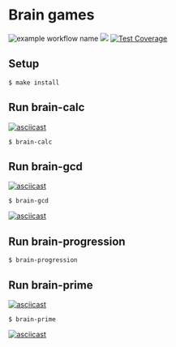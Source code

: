 # Brain games
![example workflow name](https://github.com/Shuhratt/frontend-project-lvl1/workflows/Super-Linter/badge.svg)
<a href="https://codeclimate.com/github/Shuhratt/frontend-project-lvl1/maintainability"><img src="https://api.codeclimate.com/v1/badges/8830e15dabf740b7365b/maintainability" /></a>
[![Test Coverage](https://api.codeclimate.com/v1/badges/dfc50c2d88cd46d069c1/test_coverage)](https://codeclimate.com/github/hexlet-boilerplates/nodejs-package/test_coverage)
<br>

## Setup
```
$ make install
```
## Run brain-calc
[![asciicast](https://asciinema.org/a/369636.svg)](https://asciinema.org/a/369636)
```
$ brain-calc
```
## Run brain-gcd
[![asciicast](https://asciinema.org/a/369829.svg)](https://asciinema.org/a/369829)
```
$ brain-gcd
```
[![asciicast](https://asciinema.org/a/370385.svg)](https://asciinema.org/a/370385)
## Run brain-progression
```
$ brain-progression
```
## Run brain-prime
[![asciicast](https://asciinema.org/a/371150.svg)](https://asciinema.org/a/371150)
```
$ brain-prime
```
[![asciicast](https://asciinema.org/a/371158.svg)](https://asciinema.org/a/371158)
<!-- 
npm install npm -g
Процесс выполнения этого будет устанавливать все необходимые каталоги.
после npm link (От админ консоль)
если новая ссылка появилась в bin то npm unlink, после npm link 

https://intellij-support.jetbrains.com/hc/en-us/community/posts/360000029230-Go-run-configuration-using-a-Makefile 
https://overcoder.net/q/7131/nodejs-%D0%BE%D1%88%D0%B8%D0%B1%D0%BA%D0%B0-windows-enoent-%D1%81%D1%82%D0%B0%D1%82%D0%B8%D1%81%D1%82%D0%B8%D0%BA%D0%B0-c-users-rt-appdata-roaming-npm
-->
